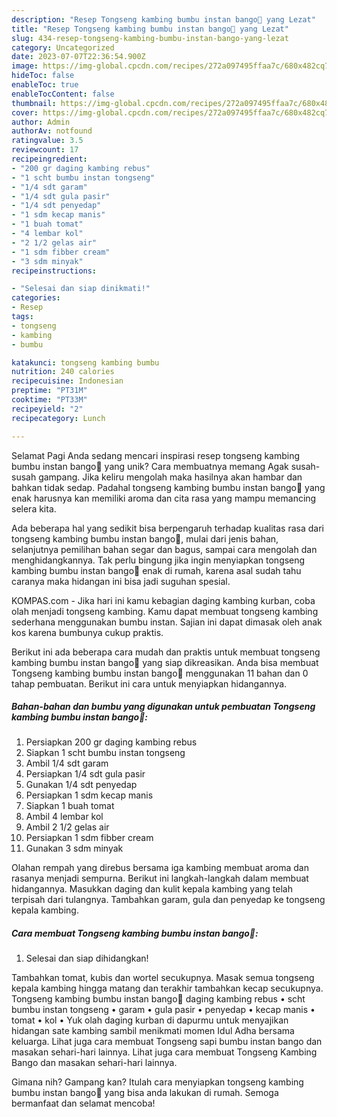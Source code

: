```yaml
---
description: "Resep Tongseng kambing bumbu instan bango🐐 yang Lezat"
title: "Resep Tongseng kambing bumbu instan bango🐐 yang Lezat"
slug: 434-resep-tongseng-kambing-bumbu-instan-bango-yang-lezat
category: Uncategorized
date: 2023-07-07T22:36:54.900Z
image: https://img-global.cpcdn.com/recipes/272a097495ffaa7c/680x482cq70/tongseng-kambing-bumbu-instan-bango-foto-resep-utama.jpg
hideToc: false
enableToc: true
enableTocContent: false
thumbnail: https://img-global.cpcdn.com/recipes/272a097495ffaa7c/680x482cq70/tongseng-kambing-bumbu-instan-bango-foto-resep-utama.jpg
cover: https://img-global.cpcdn.com/recipes/272a097495ffaa7c/680x482cq70/tongseng-kambing-bumbu-instan-bango-foto-resep-utama.jpg
author: Admin
authorAv: notfound
ratingvalue: 3.5
reviewcount: 17
recipeingredient:
- "200 gr daging kambing rebus"
- "1 scht bumbu instan tongseng"
- "1/4 sdt garam"
- "1/4 sdt gula pasir"
- "1/4 sdt penyedap"
- "1 sdm kecap manis"
- "1 buah tomat"
- "4 lembar kol"
- "2 1/2 gelas air"
- "1 sdm fibber cream"
- "3 sdm minyak"
recipeinstructions:

- "Selesai dan siap dinikmati!"
categories:
- Resep
tags:
- tongseng
- kambing
- bumbu

katakunci: tongseng kambing bumbu 
nutrition: 240 calories
recipecuisine: Indonesian
preptime: "PT31M"
cooktime: "PT33M"
recipeyield: "2"
recipecategory: Lunch

---
```



Selamat Pagi Anda sedang mencari inspirasi resep tongseng kambing bumbu instan bango🐐 yang unik? Cara membuatnya memang Agak susah-susah gampang. Jika keliru mengolah maka hasilnya akan hambar dan bahkan tidak sedap. Padahal tongseng kambing bumbu instan bango🐐 yang enak harusnya kan memiliki aroma dan cita rasa yang mampu memancing selera kita.


Ada beberapa hal yang sedikit bisa berpengaruh terhadap kualitas rasa dari tongseng kambing bumbu instan bango🐐, mulai dari jenis bahan, selanjutnya pemilihan bahan segar dan bagus, sampai cara mengolah dan menghidangkannya. Tak perlu bingung jika ingin menyiapkan tongseng kambing bumbu instan bango🐐 enak di rumah, karena asal sudah tahu caranya maka hidangan ini bisa jadi suguhan spesial.

KOMPAS.com - Jika hari ini kamu kebagian daging kambing kurban, coba olah menjadi tongseng kambing. Kamu dapat membuat tongseng kambing sederhana menggunakan bumbu instan. Sajian ini dapat dimasak oleh anak kos karena bumbunya cukup praktis.


Berikut ini ada beberapa cara mudah dan praktis untuk membuat tongseng kambing bumbu instan bango🐐 yang siap dikreasikan. Anda bisa membuat Tongseng kambing bumbu instan bango🐐 menggunakan 11 bahan dan 0 tahap pembuatan. Berikut ini cara untuk menyiapkan hidangannya.

<!--inarticleads1-->

##### Bahan-bahan dan bumbu yang digunakan untuk pembuatan Tongseng kambing bumbu instan bango🐐:

1. Persiapkan 200 gr daging kambing rebus
1. Siapkan 1 scht bumbu instan tongseng
1. Ambil 1/4 sdt garam
1. Persiapkan 1/4 sdt gula pasir
1. Gunakan 1/4 sdt penyedap
1. Persiapkan 1 sdm kecap manis
1. Siapkan 1 buah tomat
1. Ambil 4 lembar kol
1. Ambil 2 1/2 gelas air
1. Persiapkan 1 sdm fibber cream
1. Gunakan 3 sdm minyak


Olahan rempah yang direbus bersama iga kambing membuat aroma dan rasanya menjadi sempurna. Berikut ini langkah-langkah dalam membuat hidangannya. Masukkan daging dan kulit kepala kambing yang telah terpisah dari tulangnya. Tambahkan garam, gula dan penyedap ke tongseng kepala kambing. 

<!--inarticleads2-->

##### Cara membuat Tongseng kambing bumbu instan bango🐐:


1. Selesai dan siap dihidangkan!

Tambahkan tomat, kubis dan wortel secukupnya. Masak semua tongseng kepala kambing hingga matang dan terakhir tambahkan kecap secukupnya. Tongseng kambing bumbu instan bango🐐 daging kambing rebus • scht bumbu instan tongseng • garam • gula pasir • penyedap • kecap manis • tomat • kol • Yuk olah daging kurban di dapurmu untuk menyajikan hidangan sate kambing sambil menikmati momen Idul Adha bersama keluarga. Lihat juga cara membuat Tongseng sapi bumbu instan bango dan masakan sehari-hari lainnya. Lihat juga cara membuat Tongseng Kambing Bango dan masakan sehari-hari lainnya. 

Gimana nih? Gampang kan? Itulah cara menyiapkan tongseng kambing bumbu instan bango🐐 yang bisa anda lakukan di rumah. Semoga bermanfaat dan selamat mencoba!
